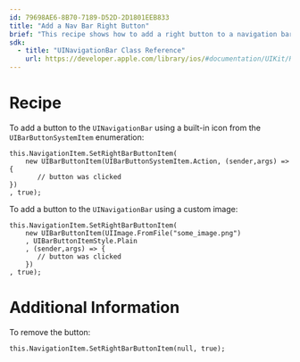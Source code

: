 ```yaml
---
id: 79698AE6-8B70-7189-D52D-2D1801EEB833
title: "Add a Nav Bar Right Button"
brief: "This recipe shows how to add a right button to a navigation bar."
sdk:
  - title: "UINavigationBar Class Reference" 
    url: https://developer.apple.com/library/ios/#documentation/UIKit/Reference/UINavigationBar_Class/Reference/UINavigationBar.html
---
```


<a name="Recipe" class="injected"></a>


# Recipe

To add a button to the `UINavigationBar` using a built-in icon from the
`UIBarButtonSystemItem` enumeration:

```
this.NavigationItem.SetRightBarButtonItem(
    new UIBarButtonItem(UIBarButtonSystemItem.Action, (sender,args) => {
       // button was clicked
})
, true);
```

To add a button to the `UINavigationBar` using a custom image:

```
this.NavigationItem.SetRightBarButtonItem(
    new UIBarButtonItem(UIImage.FromFile("some_image.png")
    , UIBarButtonItemStyle.Plain
    , (sender,args) => {
       // button was clicked
    })
, true);
```

 <a name="Additional_Information" class="injected"></a>


# Additional Information

To remove the button:

```
this.NavigationItem.SetRightBarButtonItem(null, true);
```

